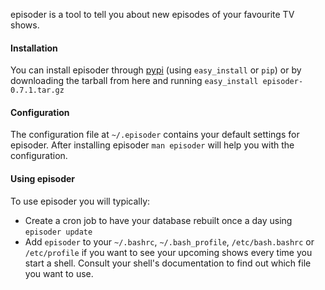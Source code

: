episoder is a tool to tell you about new episodes of your favourite TV shows.

#### Installation

You can install episoder through [pypi](https://pypi.python.org/pypi/episoder) (using `easy_install` or `pip`) or by
downloading the tarball from here and running `easy_install episoder-0.7.1.tar.gz`

#### Configuration

The configuration file at `~/.episoder` contains your default settings for episoder. After installing episoder
`man episoder` will help you with the configuration.

#### Using episoder

To use episoder you will typically:

* Create a cron job to have your database rebuilt once a day using `episoder update`
* Add `episoder` to your `~/.bashrc`, `~/.bash_profile`, `/etc/bash.bashrc` or `/etc/profile` if you want to see
your upcoming shows every time you start a shell. Consult your shell's documentation to find out which file you
want to use.
